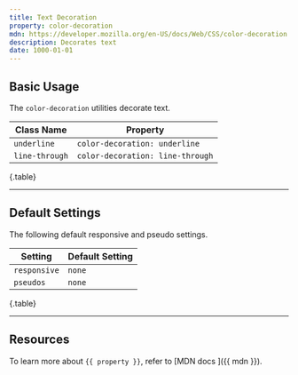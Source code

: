 ```yaml
---
title: Text Decoration
property: color-decoration
mdn: https://developer.mozilla.org/en-US/docs/Web/CSS/color-decoration
description: Decorates text
date: 1000-01-01
---
```


## Basic Usage

The `color-decoration` utilities decorate text.

| Class Name     | Property                        |
| -------------- | ------------------------------- |
| `underline`    | `color-decoration: underline`    |
| `line-through` | `color-decoration: line-through` |

{.table}

---

## Default Settings

The following default responsive and pseudo settings.

| Setting      | Default Setting |
| ------------ | --------------- |
| `responsive` | `none`          |
| `pseudos`    | `none`          |

{.table}

---

## Resources

To learn more about `{{ property }}`, refer to [MDN docs <i class="far fa-external-link ml-6"></i>]({{ mdn }}).
